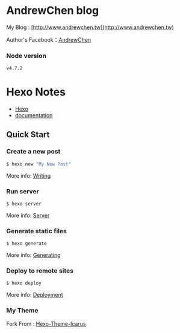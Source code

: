 # AndrewChen blog

My Blog : [http://www.andrewchen.tw](http://www.andrewchen.tw)

Author's Facebook：[AndrewChen](https://www.facebook.com)

### Node version

```
v4.7.2
```

# Hexo Notes

* [Hexo](http://hexo.io/)
* [documentation](http://hexo.io/docs/)

## Quick Start

### Create a new post

``` bash
$ hexo new "My New Post"
```

More info: [Writing](http://hexo.io/docs/writing.html)

### Run server

``` bash
$ hexo server
```

More info: [Server](http://hexo.io/docs/server.html)

### Generate static files

``` bash
$ hexo generate
```

More info: [Generating](http://hexo.io/docs/generating.html)

### Deploy to remote sites

``` bash
$ hexo deploy
```

More info: [Deployment](http://hexo.io/docs/deployment.html)

### My Theme

Fork From : [Hexo-Theme-Icarus](https://github.com/ppoffice/hexo-theme-icarus)
